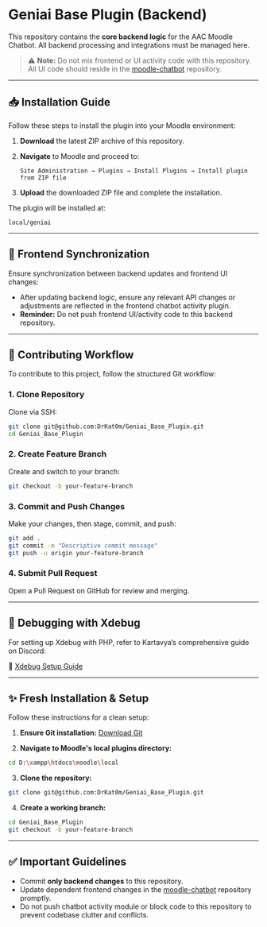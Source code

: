 # Geniai Base Plugin (Backend)

This repository contains the **core backend logic** for the AAC Moodle Chatbot. All backend processing and integrations must be managed here.

> ⚠️ **Note:** Do not mix frontend or UI activity code with this repository. All UI code should reside in the [moodle-chatbot](https://github.com/jpo5417/moodle-chatbot) repository.

---

## 📥 Installation Guide

Follow these steps to install the plugin into your Moodle environment:

1. **Download** the latest ZIP archive of this repository.
2. **Navigate** to Moodle and proceed to:

   ```
   Site Administration → Plugins → Install Plugins → Install plugin from ZIP file
   ```
3. **Upload** the downloaded ZIP file and complete the installation.

The plugin will be installed at:

```
local/geniai
```

---

## 🔄 Frontend Synchronization

Ensure synchronization between backend updates and frontend UI changes:

* After updating backend logic, ensure any relevant API changes or adjustments are reflected in the frontend chatbot activity plugin.
* **Reminder:** Do not push frontend UI/activity code to this backend repository.

---

## 🚀 Contributing Workflow

To contribute to this project, follow the structured Git workflow:

### 1. Clone Repository

Clone via SSH:

```bash
git clone git@github.com:DrKat0m/Geniai_Base_Plugin.git
cd Geniai_Base_Plugin
```

### 2. Create Feature Branch

Create and switch to your branch:

```bash
git checkout -b your-feature-branch
```

### 3. Commit and Push Changes

Make your changes, then stage, commit, and push:

```bash
git add .
git commit -m "Descriptive commit message"
git push -u origin your-feature-branch
```

### 4. Submit Pull Request

Open a Pull Request on GitHub for review and merging.

---

## 🐞 Debugging with Xdebug

For setting up Xdebug with PHP, refer to Kartavya’s comprehensive guide on Discord:

🔗 [Xdebug Setup Guide]([https://gist.github.com/DrKat0m/3221c4a31b821920085306184c0b290c.js](https://gist.github.com/DrKat0m#-debugging-with-xdebug))

---

## ✨ Fresh Installation & Setup

Follow these instructions for a clean setup:

1. **Ensure Git installation:** [Download Git](https://git-scm.com/downloads)

2. **Navigate to Moodle's local plugins directory:**

```bash
cd D:\xampp\htdocs\moodle\local
```

3. **Clone the repository:**

```bash
git clone git@github.com:DrKat0m/Geniai_Base_Plugin.git
```

4. **Create a working branch:**

```bash
cd Geniai_Base_Plugin
git checkout -b your-feature-branch
```

---

## ✅ Important Guidelines

* Commit **only backend changes** to this repository.
* Update dependent frontend changes in the [moodle-chatbot](https://github.com/jpo5417/moodle-chatbot) repository promptly.
* Do not push chatbot activity module or block code to this repository to prevent codebase clutter and conflicts.

